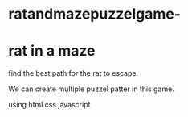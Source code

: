 # ratandmazepuzzelgame-
<h1> rat in a maze </h1>
<p>find the best path for the rat to escape. </p>
<p>We can create multiple puzzel patter in this game.</p>
<p> using html css javascript </p>
